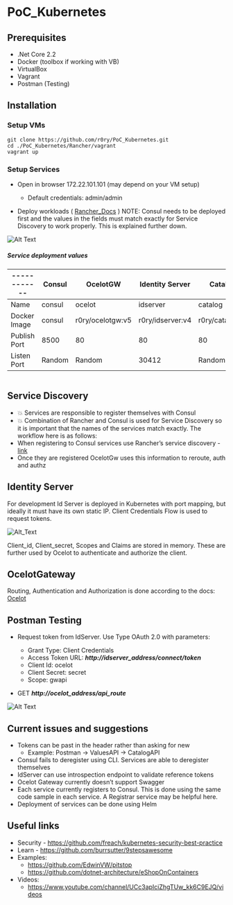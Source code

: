 # PoC_Kubernetes


## Prerequisites

*	.Net Core 2.2
*	Docker (toolbox if working with VB)
*	VirtualBox
*	Vagrant
*	Postman (Testing) 

## Installation

### Setup VMs
```
git clone https://github.com/r0ry/PoC_Kubernetes.git
cd ./PoC_Kubernetes/Rancher/vagrant
vagrant up 
```
### Setup Services
*	Open in browser 172.22.101.101 (may depend on your VM setup)
    * Default credentials: admin/admin 

*	Deploy workloads ( [Rancher_Docs](https://rancher.com/docs/rancher/v2.x/en/k8s-in-rancher/workloads/deploy-workloads/) ) 
NOTE: Consul needs to be deployed first and the values in the fields must match exactly for Service Discovery to work properly. This is explained further down.

![Alt Text](http://g.recordit.co/VGTwAzcq4A.gif)


##### Service deployment values


|------------| Consul                 | OcelotGW                         | Identity Server                 | CatalogAPI                          | ValuesAPI                       |
|------------|------------------------|----------------------------------|---------------------------------|-------------------------------------|---------------------------------|
|Name        | consul           |	ocelot                    |	idserver                  |	catalog                       | values                    |
|Docker Image| consul   |	r0ry/ocelotgw:v5  |	r0ry/idserver:v4  | r0ry/catalogapi:v1    |	r0ry/valuesapi:v1 | 
|Publish Port| 8500     | 80                 |	80                | 80                    |  80               | 
|Listen Port | Random                        | Random                                 |	30412        |     Random                                |     Random                            |


```

```
## Service Discovery

* 💥 Services are responsible to register themselves with Consul
* 💥 Combination of Rancher and Consul is used for Service Discovery so it is important that the names of the services match exactly. The workflow here is as follows:
*	When registering to Consul services use Rancher’s service discovery - [link](https://rancher.com/docs/rancher/v2.x/en/k8s-in-rancher/service-discovery/)
*	Once they are registered OcelotGw uses this information to reroute, auth and authz 

## Identity Server

For development Id Server is deployed in Kubernetes with port mapping, but ideally it must have its own static IP.
Client Credentials Flow is used to request tokens. 

![Alt_Text](https://i0.wp.com/www.bubblecode.net/wp-content/uploads/2013/03/client_credentials_flow.png?resize=525%2C396)

Client_id, Client_secret, Scopes and Claims are stored in memory. These are further used by Ocelot to authenticate and authorize the client.

## OcelotGateway  

Routing, Authentication and Authorization is done according to the docs: [Ocelot](https://ocelot.readthedocs.io/en/latest/index.html)

## Postman Testing

* Request token from IdServer. Use Type OAuth 2.0 with parameters:

    *	Grant Type: Client Credentials
    *	Access Token URL: **_http://idserver_address/connect/token_**
    *	Client Id: ocelot
    *	Client Secret: secret
    *	Scope: gwapi

* GET **_http://ocelot_address/api_route_**

![Alt Text](http://g.recordit.co/2nvLlcMIEp.gif)

## Current issues and suggestions 
*	Tokens can be past in the header rather than asking for new 
    *	Example: Postman -> ValuesAPI -> CatalogAPI 
*	Consul fails to deregister using CLI. Services are able to deregister themselves
*	IdServer can use introspection endpoint to validate reference tokens
*	Ocelot Gateway currently doesn’t support Swagger
*	Each service currently registers to Consul. This is done using the same code sample in each service. A Registrar service may be helpful here.
*	Deployment of services can be done using Helm

## Useful links

*	Security - https://github.com/freach/kubernetes-security-best-practice
*	Learn - https://github.com/burrsutter/9stepsawesome
*	Examples:
    *	https://github.com/EdwinVW/pitstop
    *	https://github.com/dotnet-architecture/eShopOnContainers
*	Videos:
    *	https://www.youtube.com/channel/UCc3apIciZhgTUw_kk6C9EJQ/videos


